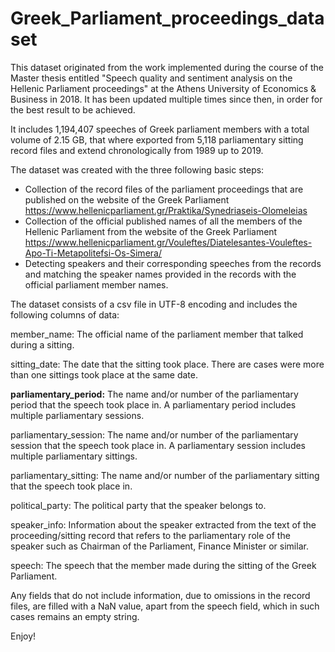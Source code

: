 # Greek_Parliament_proceedings_dataset

This dataset originated from the work implemented during the course of the Master thesis entitled "Speech quality and sentiment analysis on the Hellenic Parliament proceedings" at the Athens University of Economics & Business in 2018. It has been updated multiple times since then, in order for the best result to be achieved.

It includes 1,194,407 speeches of Greek parliament members with a total volume of 2.15 GB, that where exported from 5,118 parliamentary sitting record files and extend chronologically from 1989 up to 2019.

The dataset was created with the three following basic steps:

 - Collection of the record files of the parliament proceedings that are published on the website of the Greek Parliament https://www.hellenicparliament.gr/Praktika/Synedriaseis-Olomeleias
 - Collection of the official published names of all the members of the Hellenic Parliament from the website of the Greek Parliament https://www.hellenicparliament.gr/Vouleftes/Diatelesantes-Vouleftes-Apo-Ti-Metapolitefsi-Os-Simera/
 - Detecting speakers and their corresponding speeches from the records and matching the speaker names provided in the records with the official parliament member names.

The dataset consists of a csv file in UTF-8 encoding and includes the following columns of data:

member_name: The official name of the parliament member that talked during a sitting.

sitting_date: The date that the sitting took place. There are cases were more than one sittings took place at the same date.

<b>parliamentary_period:</b> The name and/or number of the parliamentary period that the speech took place in. A parliamentary period includes multiple parliamentary sessions.

parliamentary_session: The name and/or number of the parliamentary session that the speech took place in. A parliamentary session includes multiple parliamentary sittings.

parliamentary_sitting: The name and/or number of the parliamentary sitting that the speech took place in.

political_party: The political party that the speaker belongs to.

speaker_info: Information about the speaker extracted from the text of the proceeding/sitting record that refers to the parliamentary role of the speaker such as Chairman of the Parliament, Finance Minister or similar.

speech: The speech that the member made during the sitting of the Greek Parliament.

Any fields that do not include information, due to omissions in the record files, are filled with a NaN value, apart from the speech field, which in such cases remains an empty string.

Enjoy!
